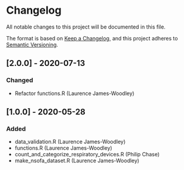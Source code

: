 # Changelog
All notable changes to this project will be documented in this file.

The format is based on [Keep a Changelog](https://keepachangelog.com/en/1.0.0/),
and this project adheres to [Semantic Versioning](https://semver.org/spec/v2.0.0.html).

## [2.0.0] - 2020-07-13

### Changed
- Refactor functions.R (Laurence James-Woodley)


## [1.0.0] - 2020-05-28

### Added
- data_validation.R (Laurence James-Woodley)
- functions.R (Laurence James-Woodley)
- count_and_categorize_respiratory_devices.R (Philip Chase)
- make_nsofa_dataset.R (Laurence James-Woodley)
